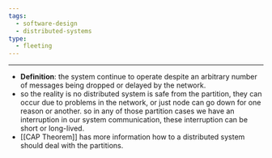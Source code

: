 ```yaml
---
tags:
  - software-design
  - distributed-systems
type:
  - fleeting
---
```


---



- **Definition**: the system continue to operate despite an arbitrary number of messages being dropped or delayed by the network.
- so the reality is no distributed system is safe from the partition, they can occur due to problems in the network, or just node can go down for one reason or another. so in any of those partition cases we have an interruption in our system communication, these interruption can be short or long-lived.
- [[CAP Theorem]] has more information how to a distributed system should deal with the partitions.